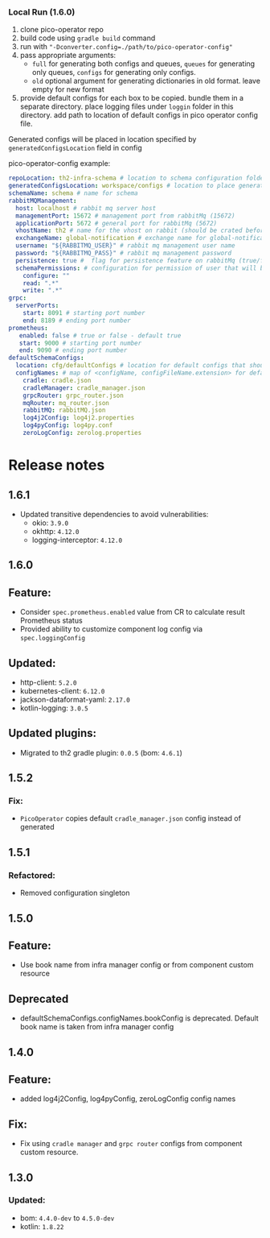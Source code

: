 ### Local Run (1.6.0)
1. clone pico-operator repo
2. build code using `gradle build` command
3. run with `"-Dconverter.config=./path/to/pico-operator-config"`
4. pass appropriate arguments:
    * `full` for generating both configs and queues, `queues` for generating only queues, `configs` for generating only configs.
    * `old` optional argument for generating dictionaries in old format. leave empty for new format
5. provide default configs for each box to be copied. bundle them in a separate directory. place logging files under `loggin` folder in this directory. 
add path to location of default configs in pico operator config file.

Generated configs will be placed in location specified by `generatedConfigsLocation` field in config

pico-operator-config example:

```yaml
repoLocation: th2-infra-schema # location to schema configuration folder
generatedConfigsLocation: workspace/configs # location to place generated configs in
schemaName: schema # name for schema
rabbitMQManagement:
  host: localhost # rabbit mq server host
  managementPort: 15672 # management port from rabbitMq (15672)
  applicationPort: 5672 # general port for rabbitMq (5672)
  vhostName: th2 # name for the vhost on rabbit (should be crated before running the application)
  exchangeName: global-notification # exchange name for global-notifications
  username: "${RABBITMQ_USER}" # rabbit mq management user name
  password: "${RABBITMQ_PASS}" # rabbit mq management password
  persistence: true #  flag for persistence feature on rabbitMq (true/false)
  schemaPermissions: # configuration for permission of user that will be created fot this specific schema
    configure: ""
    read: ".*"
    write: ".*"
grpc:
  serverPorts:
    start: 8091 # starting port number
    end: 8189 # ending port number
prometheus:
   enabled: false # true or false - default true
   start: 9000 # starting port number
   end: 9090 # ending port number
defaultSchemaConfigs:
  location: cfg/defaultConfigs # location for default configs that should be copied for each schema
  configNames: # map of <configName, configFileName.extension> for default configs that are needed for each schema
    cradle: cradle.json
    cradleManager: cradle_manager.json
    grpcRouter: grpc_router.json
    mqRouter: mq_router.json
    rabbitMQ: rabbitMQ.json
    log4j2Config: log4j2.properties
    log4pyConfig: log4py.conf
    zeroLogConfig: zerolog.properties 
```

# Release notes

## 1.6.1
+ Updated transitive dependencies to avoid vulnerabilities:
   + okio: `3.9.0`
   + okhttp: `4.12.0`
   + logging-interceptor: `4.12.0`

## 1.6.0
## Feature:
+ Consider `spec.prometheus.enabled` value from CR to calculate result Prometheus status
+ Provided ability to customize component log config via `spec.loggingConfig`

## Updated:
+ http-client: `5.2.0`
+ kubernetes-client: `6.12.0`
+ jackson-dataformat-yaml: `2.17.0`
+ kotlin-logging: `3.0.5`

## Updated plugins:
+ Migrated to th2 gradle plugin: `0.0.5` (bom: `4.6.1`)

## 1.5.2
### Fix:
+ `PicoOperator` copies default `cradle_manager.json` config instead of generated

## 1.5.1
### Refactored:
+ Removed configuration singleton 

## 1.5.0

## Feature:
+ Use book name from infra manager config or from component custom resource  

## Deprecated
+ defaultSchemaConfigs.configNames.bookConfig is deprecated. Default book name is taken from infra manager config

## 1.4.0

## Feature:
+ added log4j2Config, log4pyConfig, zeroLogConfig config names

## Fix:
+ Fix using `cradle manager` and `grpc router` configs from component custom resource.

## 1.3.0

### Updated:
+ bom: `4.4.0-dev` to `4.5.0-dev`
+ kotlin: `1.8.22`